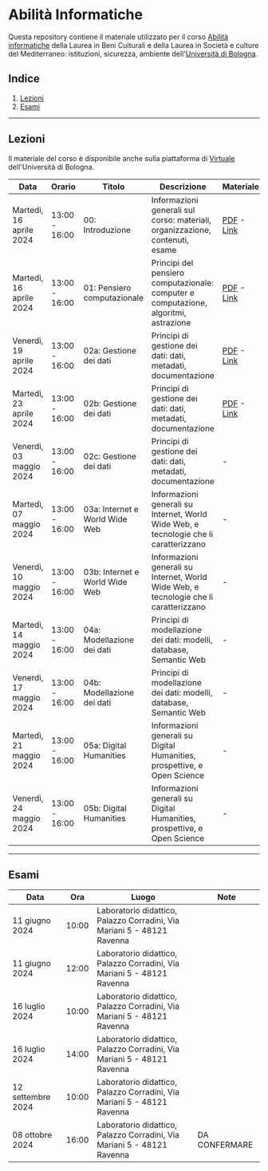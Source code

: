 # Abilità Informatiche
Questa repository contiene il materiale utilizzato per il corso [Abilità informatiche]([https://www.unibo.it/it/didattica/insegnamenti/insegnamento/2022/393680](https://www.unibo.it/it/didattica/insegnamenti/insegnamento/2023/455803)) della Laurea in Beni Culturali e della Laurea in Società e culture del Mediterraneo: istituzioni, sicurezza, ambiente dell'[Università di Bologna](http://www.unibo.it).

## Indice
1. [Lezioni](#lezioni)
2. [Esami](#esami)

***

## Lezioni
Il materiale del corso è disponibile anche sulla piattaforma di [Virtuale](https://virtuale.unibo.it) dell'Università di Bologna.

| Data | Orario | Titolo | Descrizione | Materiale |
|------|--------|--------|-------------|-----------|
| Martedì, 16 aprile 2024 | 13:00 - 16:00 | 00: Introduzione | Informazioni generali sul corso: materiali, organizzazione, contenuti, esame | [PDF](docs/slides/00_intro.pdf) - [Link](https://docs.google.com/presentation/d/142CbdGWNcUsOqhYuIJxT32_KusqinISKKF-vomKt9Gc/edit?usp=sharing) |
| Martedì, 16 aprile 2024 | 13:00 - 16:00 | 01: Pensiero computazionale | Principi del pensiero computazionale: computer e computazione, algoritmi, astrazione | [PDF](docs/slides/01_comp-think.pdf) - [Link](https://docs.google.com/presentation/d/1U5Z92UQsBTTEqTxCEuEueJk0mlMITumd_hPnXnXMsK4/edit?usp=sharing) |
| Venerdì, 19 aprile 2024 | 13:00 - 16:00 | 02a: Gestione dei dati | Principi di gestione dei dati: dati, metadati, documentazione | [PDF](docs/slides/02a_data-mana.pdf) - [Link](https://docs.google.com/presentation/d/19S-8VE-6GfbYDzY1WfBGOvfL9Y91qqP9__cvrRpnT-g/edit?usp=sharing) |
| Martedì, 23 aprile 2024 | 13:00 - 16:00 | 02b: Gestione dei dati | Principi di gestione dei dati: dati, metadati, documentazione | [PDF](docs/slides/02b_data-mana.pdf) - [Link](https://docs.google.com/presentation/d/1CohW8xsfk6Y91Qm-JMFn5bdoFZDBWRElIRNZfyHtLzg/edit?usp=sharing) |
| Venerdì, 03 maggio 2024 | 13:00 - 16:00 | 02c: Gestione dei dati | Principi di gestione dei dati: dati, metadati, documentazione | - |
| Martedì, 07 maggio 2024 | 13:00 - 16:00 | 03a: Internet e World Wide Web | Informazioni generali su Internet, World Wide Web, e tecnologie che li caratterizzano | - |
| Venerdì, 10 maggio 2024 | 13:00 - 16:00 | 03b: Internet e World Wide Web | Informazioni generali su Internet, World Wide Web, e tecnologie che li caratterizzano | - |
| Martedì, 14 maggio 2024 | 13:00 - 16:00 | 04a: Modellazione dei dati | Principi di modellazione dei dati: modelli, database, Semantic Web | - |
| Venerdì, 17 maggio 2024 | 13:00 - 16:00 | 04b: Modellazione dei dati | Principi di modellazione dei dati: modelli, database, Semantic Web | - |
| Martedì, 21 maggio 2024 | 13:00 - 16:00 | 05a: Digital Humanities | Informazioni generali su Digital Humanities, prospettive, e Open Science | - |
| Venerdì, 24 maggio 2024 | 13:00 - 16:00 | 05b: Digital Humanities | Informazioni generali su Digital Humanities, prospettive, e Open Science | - |

***

## Esami
| Data | Ora | Luogo | Note |
|------|-----|-------|------|
| 11 giugno 2024 | 10:00 | Laboratorio didattico, Palazzo Corradini, Via Mariani 5 - 48121 Ravenna | |
| 11 giugno 2024 | 12:00 | Laboratorio didattico, Palazzo Corradini, Via Mariani 5 - 48121 Ravenna | |
| 16 luglio 2024 | 10:00 | Laboratorio didattico, Palazzo Corradini, Via Mariani 5 - 48121 Ravenna | |
| 16 luglio 2024 | 14:00 | Laboratorio didattico, Palazzo Corradini, Via Mariani 5 - 48121 Ravenna | |
| 12 settembre 2024 | 10:00 | Laboratorio didattico, Palazzo Corradini, Via Mariani 5 - 48121 Ravenna | |
| 08 ottobre 2024 | 16:00 | Laboratorio didattico, Palazzo Corradini, Via Mariani 5 - 48121 Ravenna | DA CONFERMARE |
